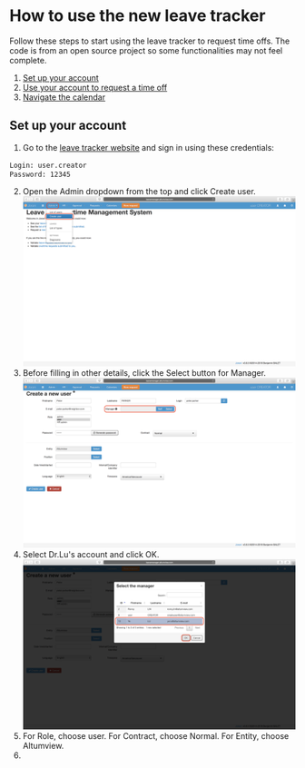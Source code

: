 # How to use the new leave tracker
Follow these steps to start using the leave tracker to request time offs. The code is from an open source project so some functionalities may not feel complete. 
 1. [Set up your account](#Setup)
 2. [Use your account to request a time off](http://example.com/)
 3. [Navigate the calendar](http://example.com/) 

## <a name="Setup"></a> Set up your account

 1. Go to the [leave tracker website](http://leavemanager.altumview.com/jorani) and sign in using these credentials:
```
Login: user.creator 
Password: 12345
```

 2. Open the Admin dropdown from the top and click Create user. ![1](img/1.png)
 3. Before filling in other details, click the Select button for Manager. ![1.5](img/1.5.png)
 4. Select Dr.Lu's account and click OK. ![1.7](img/1.7.png)
 5. For Role, choose user. For Contract, choose Normal. For Entity, choose Altumview. 
 6. 

<!--stackedit_data:
eyJoaXN0b3J5IjpbLTI4MDY3ODA2NywtMTA1MjIwNDk0MCwxOD
Q3MzY2NjI0LDE1OTQ5NDYxODQsLTYwMzg3MzEwLC0xMTIyNTcz
MzE2LDUyNTg2NjYxNiwtNTMxNjE1MjgzLC01MTA5NDQyNjQsLT
E1OTk5MTYwMjEsODY5MzIzMjQ2XX0=
-->